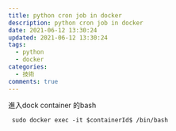 ```yaml
---
title: python cron job in docker
description: python cron job in docker
date: 2021-06-12 13:30:24
updated: 2021-06-12 13:30:24
tags:
  - python
  - docker
categories:
  - 技術
comments: true
---
```

進入dock container 的bash

```shell
 sudo docker exec -it $containerId$ /bin/bash
```